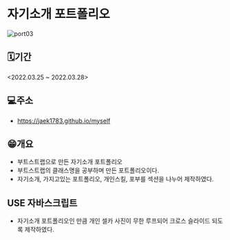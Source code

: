 # 자기소개 포트폴리오
![port03](https://user-images.githubusercontent.com/73649967/168520036-99b6f887-e2db-4a7e-8030-2dac5279828f.png)

## 🗓️기간
<2022.03.25 ~ 2022.03.28>

## 💻주소
- https://jaek1783.github.io/myself


## 😁개요
- 부트스트랩으로 만든 자기소개 포트폴리오
- 부트스트랩의 클래스명을 공부하며 만든 포트폴리오이다.
- 자기소개, 가지고있는 포트폴리오, 개인스킬, 포부를 섹션을 나누어 제작하였다.

## USE 자바스크립트
- 자기소개 포트폴리오인 만큼 개인 셀카 사진이 무한 루프되어 크로스 슬라이드 되도록 제작하였다.
